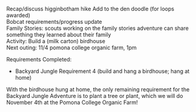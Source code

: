 Recap/discuss higginbotham hike
Add to the den doodle (for loops awarded)  
Bobcat requirements/progress update  
Family Stories:  scouts working on the family stories adventure can share something they learned about their family  
Activity:  Build a (milk carton) birdhouse  
Next outing:  11/4 pomona college organic farm, 1pm


Requirements Completed:
<ul>
<li>Backyard Jungle Requirement 4 (build and hang a birdhouse; hang at home)</li>
</ul>

With the birdhouse hung at home, the only remaining requirement for the Backyard Jungle Adventure is to plant a tree or plant, which we will do November 4th at the Pomona College Organic Farm!
